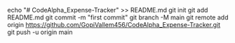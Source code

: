 echo "# CodeAlpha_Expense-Tracker" >> README.md
git init
git add README.md
git commit -m "first commit"
git branch -M main
git remote add origin https://github.com/GopiVallem456/CodeAlpha_Expense-Tracker.git
git push -u origin main
